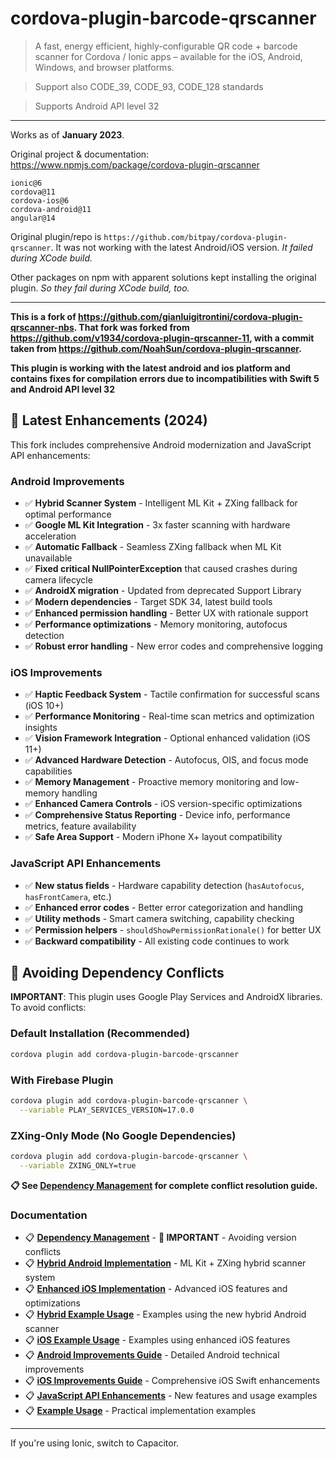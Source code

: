 # cordova-plugin-barcode-qrscanner

> A fast, energy efficient, highly-configurable QR code + barcode scanner for Cordova / Ionic apps – available for the iOS, Android, Windows, and browser platforms.

> Support also CODE_39, CODE_93, CODE_128 standards

> Supports Android API level 32
---

Works as of **January 2023**.

Original project & documentation: https://www.npmjs.com/package/cordova-plugin-qrscanner

```
ionic@6
cordova@11
cordova-ios@6
cordova-android@11
angular@14
```

Original plugin/repo is `https://github.com/bitpay/cordova-plugin-qrscanner`. It was not working with the latest Android/iOS version. _It failed during XCode build._

Other packages on npm with apparent solutions kept installing the original plugin. _So they fail during XCode build, too._

---

**This is a fork of https://github.com/gianluigitrontini/cordova-plugin-qrscanner-nbs. That fork was forked from https://github.com/v1934/cordova-plugin-qrscanner-11, with a commit taken from https://github.com/NoahSun/cordova-plugin-qrscanner.**

**This plugin is working with the latest android and ios platform and contains fixes for compilation errors due to incompatibilities with Swift 5 and Android API level 32**

## 🚀 **Latest Enhancements (2024)**

This fork includes comprehensive Android modernization and JavaScript API enhancements:

### Android Improvements
- ✅ **Hybrid Scanner System** - Intelligent ML Kit + ZXing fallback for optimal performance
- ✅ **Google ML Kit Integration** - 3x faster scanning with hardware acceleration
- ✅ **Automatic Fallback** - Seamless ZXing fallback when ML Kit unavailable
- ✅ **Fixed critical NullPointerException** that caused crashes during camera lifecycle
- ✅ **AndroidX migration** - Updated from deprecated Support Library 
- ✅ **Modern dependencies** - Target SDK 34, latest build tools
- ✅ **Enhanced permission handling** - Better UX with rationale support
- ✅ **Performance optimizations** - Memory monitoring, autofocus detection
- ✅ **Robust error handling** - New error codes and comprehensive logging

### iOS Improvements
- ✅ **Haptic Feedback System** - Tactile confirmation for successful scans (iOS 10+)
- ✅ **Performance Monitoring** - Real-time scan metrics and optimization insights
- ✅ **Vision Framework Integration** - Optional enhanced validation (iOS 11+)
- ✅ **Advanced Hardware Detection** - Autofocus, OIS, and focus mode capabilities
- ✅ **Memory Management** - Proactive memory monitoring and low-memory handling
- ✅ **Enhanced Camera Controls** - iOS version-specific optimizations
- ✅ **Comprehensive Status Reporting** - Device info, performance metrics, feature availability
- ✅ **Safe Area Support** - Modern iPhone X+ layout compatibility

### JavaScript API Enhancements
- ✅ **New status fields** - Hardware capability detection (`hasAutofocus`, `hasFrontCamera`, etc.)
- ✅ **Enhanced error codes** - Better error categorization and handling
- ✅ **Utility methods** - Smart camera switching, capability checking
- ✅ **Permission helpers** - `shouldShowPermissionRationale()` for better UX
- ✅ **Backward compatibility** - All existing code continues to work

## 🚨 **Avoiding Dependency Conflicts**

**IMPORTANT**: This plugin uses Google Play Services and AndroidX libraries. To avoid conflicts:

### **Default Installation (Recommended)**
```bash
cordova plugin add cordova-plugin-barcode-qrscanner
```

### **With Firebase Plugin**
```bash
cordova plugin add cordova-plugin-barcode-qrscanner \
  --variable PLAY_SERVICES_VERSION=17.0.0
```

### **ZXing-Only Mode (No Google Dependencies)**
```bash
cordova plugin add cordova-plugin-barcode-qrscanner \
  --variable ZXING_ONLY=true
```

**📋 See [Dependency Management](DEPENDENCY_MANAGEMENT.md) for complete conflict resolution guide.**

### Documentation
- 📋 **[Dependency Management](DEPENDENCY_MANAGEMENT.md)** - **🚨 IMPORTANT** - Avoiding version conflicts
- 📋 **[Hybrid Android Implementation](HYBRID_ANDROID_IMPLEMENTATION.md)** - ML Kit + ZXing hybrid scanner system
- 📋 **[Enhanced iOS Implementation](ENHANCED_IOS_IMPLEMENTATION.md)** - Advanced iOS features and optimizations
- 📋 **[Hybrid Example Usage](HYBRID_EXAMPLE_USAGE.js)** - Examples using the new hybrid Android scanner
- 📋 **[iOS Example Usage](IOS_EXAMPLE_USAGE.js)** - Examples using enhanced iOS features
- 📋 **[Android Improvements Guide](ANDROID_IMPROVEMENTS.md)** - Detailed Android technical improvements
- 📋 **[iOS Improvements Guide](IOS_IMPROVEMENTS.md)** - Comprehensive iOS Swift enhancements
- 📋 **[JavaScript API Enhancements](JAVASCRIPT_API_ENHANCEMENTS.md)** - New features and usage examples
- 📋 **[Example Usage](EXAMPLE_USAGE.js)** - Practical implementation examples

---

If you're using Ionic, switch to Capacitor.
